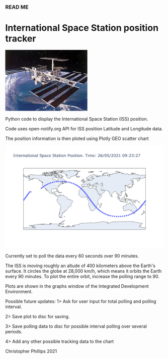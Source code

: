 ### READ ME


# International Space Station position tracker

![ISS](ISS.jpg)


Python code to display the International Space Station (ISS) position.

Code uses open-notify.org API for ISS position Latitude and Longitude data.

The position information is then ploted using Plotly GEO scatter chart

![15 min plot](iss7.png)

Currently set to poll the data every 60 seconds over 90 minutes.

The ISS is moving roughly an altude of 400 kilometers above the Earth's surface. It circles the globe at 28,000 km/h, which means it orbits the Earth every 90 minutes. To plot the entire orbit, increase the polling range to 90.

Plots are shown in the graphs window of the Integrated Development Environment.


Possible future updates:
1> Ask for user input for total polling and polling interval.

2> Save plot to disc for saving.

3> Save polling data to disc for possible interval polling over several periods.

4> Add any other possible tracking data to the chart

Christopher Phillips 2021